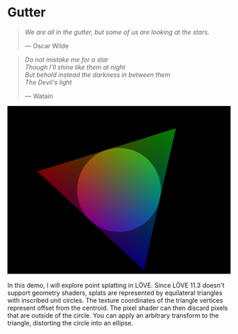 # Gutter

> *We are all in the gutter, but some of us are looking at the stars.*
>
> &mdash; Oscar Wilde

> *Do not mistake me for a star*  
> *Though I'll shine like them at night*  
> *But behold instead the darkness in between them*  
> *The Devil's light*
>
> &mdash; Watain

![Spinning triangle of death](screenshot-2020-07-02-15-07-32.png)

In this demo, I will explore point splatting in LÖVE. Since LÖVE 11.3 doesn't support geometry shaders, splats are represented by equilateral triangles with inscribed unit circles. The texture coordinates of the triangle vertices represent offset from the centroid. The pixel shader can then discard pixels that are outside of the circle. You can apply an arbitrary transform to the triangle, distorting the circle into an ellipse.
